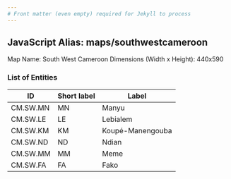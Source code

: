 ```yaml
---
# Front matter (even empty) required for Jekyll to process
---
```


## JavaScript Alias: maps/southwestcameroon

Map Name: South West Cameroon
Dimensions (Width x Height): 440x590

### List of Entities

ID | Short label | Label
---|---|---|
CM.SW.MN|MN|Manyu
CM.SW.LE|LE|Lebialem
CM.SW.KM|KM|Koupé-Manengouba
CM.SW.ND|ND|Ndian
CM.SW.MM|MM|Meme
CM.SW.FA|FA|Fako